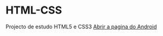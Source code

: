 # HTML-CSS
 Projecto de estudo HTML5 e CSS3
<a href="https://vagnerreis2765.github.io/HTML-CSS/">Abrir a pagina do Android</a>